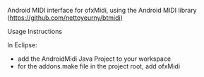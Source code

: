 Android MIDI interface for ofxMidi, using the Android MIDI library
(https://github.com/nettoyeurny/btmidi)

Usage Instructions

In Eclipse:
- add the AndroidMidi Java Project to your workspace
- for the addons.make file in the project root, add ofxMidi
